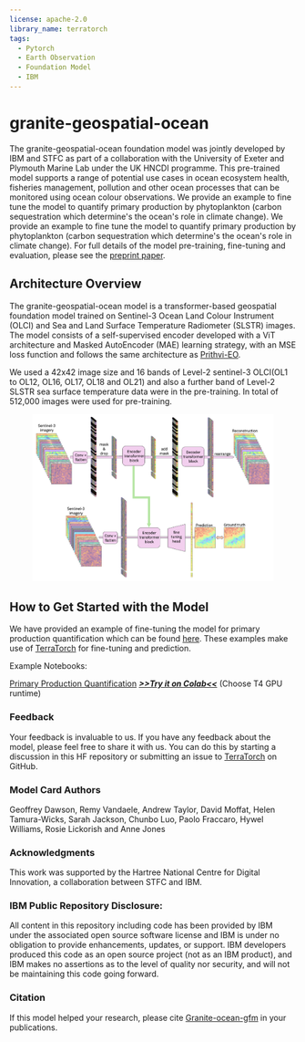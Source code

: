 ```yaml
---
license: apache-2.0
library_name: terratorch
tags:
  - Pytorch
  - Earth Observation
  - Foundation Model
  - IBM
---
```


# granite-geospatial-ocean

The granite-geospatial-ocean foundation model was jointly developed by IBM and STFC as part of a collaboration with the University of Exeter and Plymouth Marine Lab under the UK HNCDI programme. This pre-trained model supports a range of potential use cases in ocean ecosystem health, fisheries management, pollution and other ocean processes that can be monitored using ocean colour observations. We provide an example to fine tune the model to quantify primary production by phytoplankton (carbon sequestration which determine's the ocean's role in climate change). We provide an example to fine tune the model to quantify primary production by phytoplankton (carbon sequestration which determine's the ocean's role in climate change). For full details of the model pre-training, fine-tuning and evaluation, please see the [preprint paper](https://arxiv.org/abs/2509.21273).


## Architecture Overview

The granite-geospatial-ocean model is a transformer-based geospatial foundation model trained on Sentinel-3 Ocean Land Colour Instrument (OLCI) and Sea and Land Surface Temperature Radiometer (SLSTR) images. The model consists of a self-supervised encoder developed with a ViT architecture and Masked AutoEncoder (MAE) learning strategy, with an MSE loss function and follows the same architecture as [Prithvi-EO](https://huggingface.co/collections/ibm-nasa-geospatial/prithvi-for-earth-observation-6740a7a81883466bf41d93d6). 

We used a 42x42 image size and 16 bands of Level-2 sentinel-3 OLCI(OL1 to OL12, OL16, OL17, OL18 and OL21) and also a further band of Level-2 SLSTR sea surface temperature data were in the pre-training. In total of 512,000 images were used for pre-training.


<figure>
    <img src='./resources/images/model_architecture.png' alt='missing' />
    <!-- <figcaption>Model architecture -->
    </figcaption>
</figure>


## How to Get Started with the Model 

We have provided an example of fine-tuning the model for primary production quantification which can be found [here](./notebooks/fine_tuning.ipynb). These examples make use of [TerraTorch](https://github.com/IBM/terratorch) for fine-tuning and prediction.

Example Notebooks:

[Primary Production Quantification](https://github.com/ibm-granite/geospatial/blob/main/granite-geospatial-ocean/notebooks/fine_tuning.ipynb)   [<b><i>>>Try it on Colab<<</i></b>](https://colab.research.google.com/github/ibm-granite/geospatial/blob/main/granite-geospatial-ocean/notebooks/fine_tuning.ipynb) (Choose T4 GPU runtime)  


### Feedback

Your feedback is invaluable to us. If you have any feedback about the model, please feel free to share it with us. You can do this by starting a discussion in this HF repository or submitting an issue to [TerraTorch](https://github.com/IBM/terratorch) on GitHub.

###  Model Card Authors
Geoffrey Dawson, Remy Vandaele, Andrew Taylor, David Moffat, Helen Tamura-Wicks, Sarah Jackson, Chunbo Luo, Paolo Fraccaro, Hywel Williams, Rosie Lickorish and Anne Jones

### Acknowledgments
This work was supported by the Hartree National Centre for Digital Innovation, a collaboration between STFC and IBM.

### IBM Public Repository Disclosure: 	
All content in this repository including code has been provided by IBM under the associated open source software license and IBM is under no obligation to provide enhancements, updates, or support. IBM developers produced this code as an open source project (not as an IBM product), and IBM makes no assertions as to the level of quality nor security, and will not be maintaining this code going forward.

### Citation
If this model helped your research, please cite [Granite-ocean-gfm](https://arxiv.org/abs/2509.21273) in your publications.

<!-- ```
@article{Granite-geospatial-ocean-Preprint,
    author          = {Dawson, Geoffrey and Vandaele, Remy and Taylor, Andrew and Moffat, David and Tamura-Wicks, Helen and Jackson, Sarah and Lickorish, Rosie and Fraccaroa, Paolo and Williams, Hywel and Luo, Chunbo and Jones, Anne},
    month           = Sept,
    title           = {{A Sentinel-3 foundation model for ocean colour}},
    journal         = {Preprint Available on arxiv:},
    year            = {2025}
} -->
